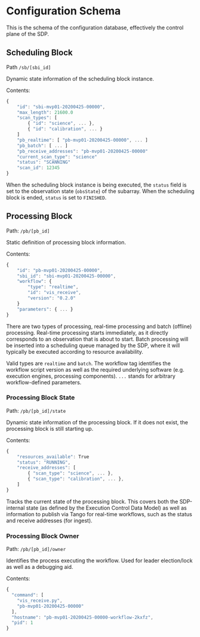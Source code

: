 
# Configuration Schema

This is the schema of the configuration database, effectively the control plane
of the SDP.

## Scheduling Block

Path `/sb/[sbi_id]`

Dynamic state information of the scheduling block instance.

Contents:
```javascript
{
    "id": "sbi-mvp01-20200425-00000",
    "max_length": 21600.0
    "scan_types": [
        { "id": "science", ... },
        { "id": "calibration", ... }
    ]
    "pb_realtime": [ "pb-mvp01-20200425-00000", ... ]
    "pb_batch": [ ... ]
    "pb_receive_addresses": "pb-mvp01-20200425-00000"
    "current_scan_type": "science"
    "status": "SCANNING"
    "scan_id": 12345
}
```

When the scheduling block instance is being executed, the `status` field is set
to the observation state (`obsState`) of the subarray. When the scheduling
block is ended, `status` is set to `FINISHED`.


## Processing Block

Path: `/pb/[pb_id]`

Static definition of processing block information.

Contents:
```javascript
{
    "id": "pb-mvp01-20200425-00000",
    "sbi_id": "sbi-mvp01-20200425-00000",
    "workflow": {
        "type": "realtime",
        "id": "vis_receive",
        "version": "0.2.0"
    }
    "parameters": { ... }
}
```

There are two types of processing, real-time processing and batch (offline)
processing. Real-time processing starts immediately, as it directly
corresponds to an observation that is about to start. Batch processing will
be inserted into a scheduling queue managed by the SDP, where it will
typically be executed according to resource availability.

Valid types are `realtime` and `batch`. The workflow tag identifies the
workflow script version as well as the required underlying software (e.g.
execution engines, processing components). `...` stands for arbitrary
workflow-defined parameters.

### Processing Block State

Path: `/pb/[pb_id]/state`

Dynamic state information of the processing block. If it does not exist, the
processing block is still starting up.

Contents:
```javascript
{
    "resources_available": True
    "status": "RUNNING",
    "receive_addresses": [
        { "scan_type": "science", ... },
        { "scan_type": "calibration", ... },
    ]
}
```

Tracks the current state of the processing block. This covers both the
SDP-internal state (as defined by the Execution Control Data Model) as well as
information to publish via Tango for real-time workflows, such as the status
and receive addresses (for ingest).

### Processing Block Owner

Path: `/pb/[pb_id]/owner`

Identifies the process executing the workflow. Used for leader election/lock
as well as a debugging aid.

Contents:
```javascript
{
  "command": [
    "vis_receive.py",
    "pb-mvp01-20200425-00000"
  ],
  "hostname": "pb-mvp01-20200425-00000-workflow-2kxfz",
  "pid": 1
}
```
